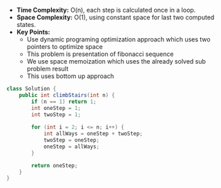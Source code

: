 - **Time Complexity:** O(n), each step is calculated once in a loop.
- **Space Complexity:** O(1), using constant space for last two computed states.
- **Key Points:**
    - Use dynamic programing optimization approach which uses two pointers to optimize space
    - This problem is presentation of fibonacci sequence
    - We use space memoization which uses the already solved sub problem result
    - This uses bottom up approach

```java
class Solution {
    public int climbStairs(int n) {
        if (n == 1) return 1;
        int oneStep = 1;
        int twoStep = 1;
        
        for (int i = 2; i <= n; i++) {
            int allWays = oneStep + twoStep;
            twoStep = oneStep;
            oneStep = allWays;
        }

        return oneStep; 
    }
}
```